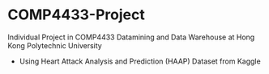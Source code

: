 # COMP4433-Project
Individual Project in COMP4433 Datamining and Data Warehouse at Hong Kong Polytechnic University 
- Using Heart Attack Analysis and Prediction (HAAP) Dataset from Kaggle 
